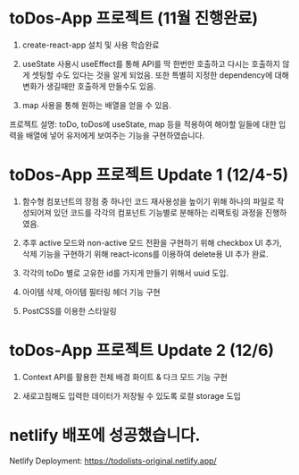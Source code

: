 # toDos-App 프로젝트 (11월 진행완료)

1. create-react-app 설치 및 사용 학습완료

2. useState 사용시 useEffect를 통해 API를 딱 한번만 호출하고 다시는 호출하지 않게 셋팅할 수도 있다는 것을 알게 되었음. 또한 특별히 지정한 dependency에 대해 변화가 생길때만 호출하게 만들수도 있음.

3. map 사용을 통해 원하는 배열을 얻을 수 있음.

프로젝트 설명: toDo, toDos에 useState, map 등을 적용하여 해야할 일들에 대한 입력을 배열에 넣어 유저에게 보여주는 기능을 구현하였습니다.

# toDos-App 프로젝트 Update 1 (12/4-5)

1. 함수형 컴포넌트의 장점 중 하나인 코드 재사용성을 높이기 위해 하나의 파일로 작성되어져 있던 코드를 각각의 컴포넌트 기능별로 분해하는 리팩토링 과정을 진행하였음.

2. 추후 active 모드와 non-active 모드 전환을 구현하기 위해 checkbox UI 추가, 삭제 기능을 구현하기 위해 react-icons를 이용하여 delete용 UI 추가 완료.

3. 각각의 toDo 별로 고유한 id를 가지게 만들기 위해서 uuid 도입.

4. 아이템 삭제, 아이템 필터링 헤더 기능 구현

5. PostCSS를 이용한 스타일링

# toDos-App 프로젝트 Update 2 (12/6)

1. Context API를 활용한 전체 배경 화이트 & 다크 모드 기능 구현

2. 새로고침해도 입력한 데이터가 저장될 수 있도록 로컬 storage 도입

# netlify 배포에 성공했습니다.

Netlify Deployment: https://todolists-original.netlify.app/
